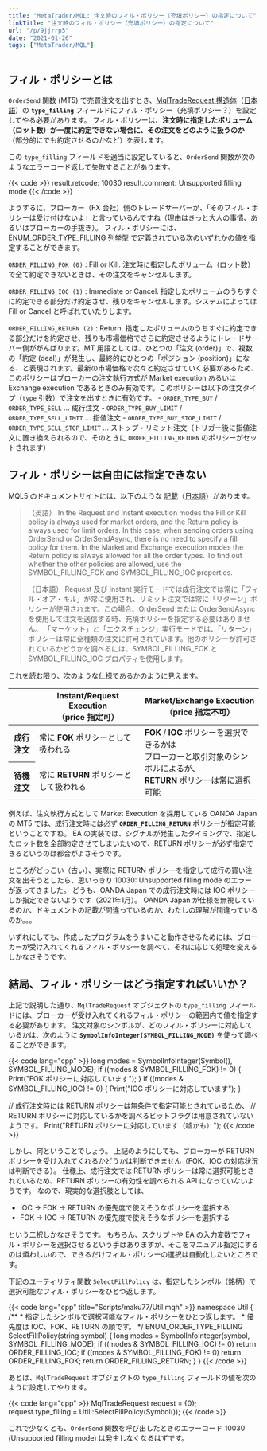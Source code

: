```yaml
---
title: "MetaTrader/MQL: 注文時のフィル・ポリシー（充填ポリシー）の指定について"
linkTitle: "注文時のフィル・ポリシー（充填ポリシー）の指定について"
url: "/p/9jjrrp5"
date: "2021-01-26"
tags: ["MetaTrader/MQL"]
---
```


フィル・ポリシーとは
----

`OrderSend` 関数 (MT5) で売買注文を出すとき、[MqlTradeRequest 構造体](https://www.mql5.com/en/docs/constants/structures/mqltraderequest)（[日本語](https://www.mql5.com/ja/docs/constants/structures/mqltraderequest)）の __`type_filling`__ フィールドにフィル・ポリシー（充填ポリシー？）を設定してやる必要があります。
フィル・ポリシーは、__注文時に指定したボリューム（ロット数）が一度に約定できない場合に、その注文をどのように扱うのか__ （部分的にでも約定させるのかなど）を表します。

この `type_filling` フィールドを適当に設定していると、`OrderSend` 関数が次のようなエラーコード返して失敗することがあります。

{{< code >}}
result.retcode: 10030
result.comment: Unsupported filling mode
{{< /code >}}

ようするに、ブローカー（FX 会社）側のトレードサーバーが、「そのフィル・ポリシーは受け付けないよ」と言っているんですね（理由はきっと大人の事情、あるいはブローカーの手抜き）。
フィル・ポリシーには、[ENUM_ORDER_TYPE_FILLING 列挙型](https://www.mql5.com/en/docs/constants/tradingconstants/orderproperties#enum_order_type_filling) で定義されている次のいずれかの値を指定することができます。

`ORDER_FILLING_FOK (0)`
: Fill or Kill. 注文時に指定したボリューム（ロット数）で全て約定できないときは、その注文をキャンセルします。

`ORDER_FILLING_IOC (1)`
: Immediate or Cancel. 指定したボリュームのうちすぐに約定できる部分だけ約定させ、残りをキャンセルします。システムによっては Fill or Cancel と呼ばれていたりします。

`ORDER_FILLING_RETURN (2)`
: Return. 指定したボリュームのうちすぐに約定できる部分だけを約定させ、残りも市場価格でさらに約定させるようにトレードサーバー側ががんばります。MT 用語としては、ひとつの「注文 (order)」で、複数の「約定 (deal)」が発生し、最終的にひとつの「ポジション (position)」になる、と表現されます。最新の市場価格で次々と約定させていく必要があるため、このポリシーはブローカーの注文執行方式が Market execution あるいは Exchange execution であるときのみ有効です。このポリシーは以下の注文タイプ（`type` 引数）で注文を出すときに有効です。
    - `ORDER_TYPE_BUY` / `ORDER_TYPE_SELL` ... 成行注文
    - `ORDER_TYPE_BUY_LIMIT` / `ORDER_TYPE_SELL_LIMIT` ... 指値注文
    - `ORDER_TYPE_BUY_STOP_LIMIT` / `ORDER_TYPE_SELL_STOP_LIMIT` ... ストップ・リミット注文（トリガー後に指値注文に置き換えられるので、そのときに `ORDER_FILLING_RETURN` のポリシーがセットされます）


フィル・ポリシーは自由には指定できない
----

MQL5 のドキュメントサイトには、以下のような [記載](https://www.mql5.com/en/docs/constants/environment_state/marketinfoconstants#symbol_filling_mode)（[日本語](https://www.mql5.com/ja/docs/constants/environment_state/marketinfoconstants#symbol_filling_mode)）があります。

> （英語）
> In the Request and Instant execution modes the Fill or Kill policy is always used for market orders, and the Return policy is always used for limit orders. In this case, when sending orders using OrderSend or OrderSendAsync, there is no need to specify a fill policy for them.
> In the Market and Exchange execution modes the Return policy is always allowed for all the order types. To find out whether the other policies are allowed, use the SYMBOL_FILLING_FOK and SYMBOL_FILLING_IOC properties.
>
> （日本語）
> Request 及び Instant 実行モードでは成行注文では常に「フィル・オア・キル」が常に使用され、リミット注文では常に「リターン」ポリシーが使用されます。この場合、OrderSend または OrderSendAsync を使用して注文を送信する時、充填ポリシーを指定する必要はありません。
> 「マーケット」と「エクスチェンジ」実行モードでは、「リターン」ポリシーは常に全種類の注文に許可されています。他のポリシーが許可されているかどうかを調べるには、SYMBOL_FILLING_FOK とSYMBOL_FILLING_IOC プロパティを使用します。

これを読む限り、次のような仕様であるかのように見えます。

<table>
  <thead>
    <tr>
      <th></th>
      <th>Instant/Request Execution<br>（price 指定可）</th>
      <th>Market/Exchange Execution<br>（price 指定不可）</th>
    </tr>
  </thead>
  <tbody>
    <tr>
      <th>成行注文</th>
      <td>常に <b>FOK</b> ポリシーとして扱われる</td>
      <td rowspan="2"><b>FOK</b> / <b>IOC</b> ポリシーを選択できるかは<br>
      ブローカーと取引対象のシンボルによるが、<br>
      <b>RETURN</b> ポリシーは常に選択可能</td>
    </tr>
    <tr>
      <th>待機注文</th>
      <td>常に <b>RETURN</b> ポリシーとして扱われる</td>
    </tr>
  </tbody>
</table>

例えば、注文執行方式として Market Execution を採用している OANDA Japan の MT5 では、成行注文時には必ず __`ORDER_FILLING_RETURN`__ ポリシーが指定可能ということですね。
EA の実装では、シグナルが発生したタイミングで、指定したロット数を全部約定させてしまいたいので、RETURN ポリシーが必ず指定できるというのは都合がよさそうです。

ところがどっこい（古い）、実際に RETURN ポリシーを指定して成行の買い注文を出そうとしたら、思いっきり 10030: Unsupported filling mode のエラーが返ってきました。
どうも、OANDA Japan での成行注文時には IOC ポリシーしか指定できないようです（2021年1月）。
OANDA Japan が仕様を無視しているのか、ドキュメントの記載が間違っているのか、わたしの理解が間違っているのか。。。

いずれにしても、作成したプログラムをうまいこと動作させるためには、ブローカーが受け入れてくれるフィル・ポリシーを調べて、それに応じて処理を変えるしかなさそうです。


結局、フィル・ポリシーはどう指定すればいいか？
----

上記で説明した通り、`MqlTradeRequest` オブジェクトの `type_filling` フィールドには、ブローカーが受け入れてくれるフィル・ポリシーの範囲内で値を指定する必要があります。
注文対象のシンボルが、どのフィル・ポリシーに対応しているかは、次のように __`SymbolInfoInteger(SYMBOL_FILLING_MODE)`__ を使って調べることができます。

{{< code lang="cpp" >}}
long modes = SymbolInfoInteger(Symbol(), SYMBOL_FILLING_MODE);
if ((modes & SYMBOL_FILLING_FOK) != 0) {
    Print("FOK ポリシーに対応しています");
}
if ((modes & SYMBOL_FILLING_IOC) != 0) {
    Print("IOC ポリシーに対応しています");
}

// 成行注文時には RETURN ポリシーは無条件で指定可能とされているため、
// RETURN ポリシーに対応しているかを調べるビットフラグは用意されていないようです。
Print("RETURN ポリシーに対応しています（嘘かも）");
{{< /code >}}

しかし、何ということでしょう。
上記のようにしても、ブローカーが RETURN ポリシーを受け入れてくれるかどうかは判断できません（FOK、IOC の対応状況は判断できる）。
仕様上、成行注文では RETURN ポリシーは常に選択可能とされているため、RETURN ポリシーの有効性を調べられる API になっていないようです。
なので、現実的な選択肢としては、

* IOC → FOK → RETURN の優先度で使えそうなポリシーを選択する
* FOK → IOC → RETURN の優先度で使えそうなポリシーを選択する

という二択しかなさそうです。
もちろん、スクリプトや EA の入力変数でフィル・ポリシーを選択させるという手はありますが、そこをマニュアル指定にするのは煩わしいので、できるだけフィル・ポリシーの選択は自動化したいところです。

下記のユーティリティ関数 `SelectFillPolicy` は、指定したシンボル（銘柄）で選択可能なフィル・ポリシーをひとつ返します。

{{< code lang="cpp" title="Scripts/maku77/Util.mqh" >}}
namespace Util {
    /**
     * 指定したシンボルで選択可能なフィル・ポリシーをひとつ返します。
     * 優先度は IOC、FOK、RETURN の順です。
     */
    ENUM_ORDER_TYPE_FILLING SelectFillPolicy(string symbol) {
        long modes = SymbolInfoInteger(symbol, SYMBOL_FILLING_MODE);
        if ((modes & SYMBOL_FILLING_IOC) != 0) return ORDER_FILLING_IOC;
        if ((modes & SYMBOL_FILLING_FOK) != 0) return ORDER_FILLING_FOK;
        return ORDER_FILLING_RETURN;
    }
}
{{< /code >}}

あとは、`MqlTradeRequest` オブジェクトの `type_filling` フィールドの値を次のように設定してやります。

{{< code lang="cpp" >}}
MqlTradeRequest request = {0};
request.type_filling = Util::SelectFillPolicy(Symbol());
{{< /code >}}

これで少なくとも、`OrderSend` 関数を呼び出したときのエラーコード 10030 (Unsupported filling mode) は発生しなくなるはずです。

